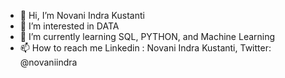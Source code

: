 - 👋 Hi, I’m Novani Indra Kustanti
- 👀 I’m interested in DATA
- 🌱 I’m currently learning SQL, PYTHON, and Machine Learning 
- 📫 How to reach me Linkedin : Novani Indra Kustanti, Twitter: @novaniindra
